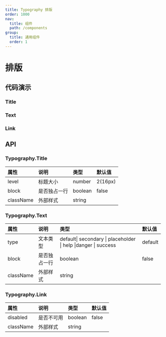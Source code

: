 ```yaml
---
title: Typography 排版
order: 1000
nav:
  title: 组件
  path: /components
group:
  title: 通用组件
  order: 1
---
```


# 排版

## 代码演示

### Title

<code src="./demo/title.tsx"></code>

### Text

<code src="./demo/text.tsx"></code>

### Link

<code src="./demo/link.tsx"></code>

## API

### Typography.Title

| 属性      | 说明         | 类型    | 默认值  |
| :-------- | :----------- | :------ | :------ |
| level     | 标题大小     | number  | 2(16px) |
| block     | 是否独占一行 | boolean | false   |
| className | 外部样式     | string  |         |

### Typography.Text

| 属性      | 说明         | 类型                                                           | 默认值  |
| :-------- | :----------- | :------------------------------------------------------------- | :------ |
| type      | 文本类型     | default\| secondary \| placeholder \| help \|danger \| success | default |
| block     | 是否独占一行 | boolean                                                        | false   |
| className | 外部样式     | string                                                         |         |

### Typography.Link

| 属性      | 说明       | 类型    | 默认值 |
| :-------- | :--------- | :------ | :----- |
| disabled  | 是否不可用 | boolean | false  |
| className | 外部样式   | string  |        |
